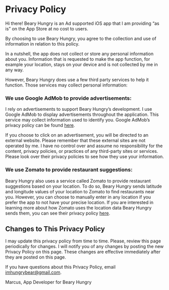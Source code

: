 # Privacy Policy

Hi there! 
Beary Hungry is an Ad supported iOS app that I am providing “as is” on the App Store at no cost to users. 

By choosing to use Beary Hungry, you agree to the collection and use of information in relation to this policy.

In a nutshell, the app does not collect or store any personal information about you. Information that is requested to make the app function, for example your location, stays on your device and is not collected by me in any way. 

However, Beary Hungry does use a few third party services to help it function. Those services may collect personal information: 

### We use Google AdMob to provide advertisements:
I rely on advertisements to support Beary Hungry’s development. I use Google AdMob to display advertisements throughout the application. This service may collect information used to identify you. Google AdMob’s privacy policy can be found [here](https://support.google.com/admob/answer/6128543?hl=en).

If you choose to click on an advertisement, you will be directed to an external website. Please remember that these external sites are not operated by me. I have no control over and assume no responsibility for the content, privacy policies, or practices of any third-party sites or services. Please look over their privacy policies to see how they use your information. 

### We use Zomato to provide restaurant suggestions:
Beary Hungry also uses a service called Zomato to provide restaurant suggestions based on your location. To do so, Beary Hungry sends latitude and longitude values of your location to Zomato to find restaurants near you. However, you can choose to manually enter in any location if you prefer the app to not have your precise location. If you are interested in learning more about how Zomato uses the location data Beary Hungry sends them, you can see their privacy policy [here](https://www.zomato.com/api_policy).

## Changes to This Privacy Policy
I may update this privacy policy from time to time. Please, review this page periodically for changes. I will notify you of any changes by posting the new Privacy Policy on this page. These changes are effective immediately after they are posted on this page.

If you have questions about this Privacy Policy, email imhungrybear@gmail.com. 

Marcus, App Developer for Beary Hungry
